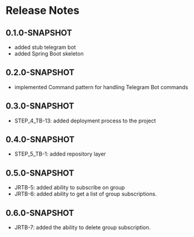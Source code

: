 # Release Notes

## 0.1.0-SNAPSHOT
* added stub telegram bot
* added Spring Boot skeleton

## 0.2.0-SNAPSHOT
* implemented Command pattern for handling Telegram Bot commands

## 0.3.0-SNAPSHOT
* STEP_4_TB-13: added deployment process to the project

## 0.4.0-SNAPSHOT
* STEP_5_TB-1: added repository layer

## 0.5.0-SNAPSHOT
*   JRTB-5: added ability to subscribe on group
*   JRTB-6: added ability to get a list of group subscriptions.

## 0.6.0-SNAPSHOT
*   JRTB-7: added the ability to delete group subscription.